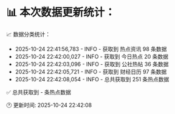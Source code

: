 📊 本次数据更新统计：
==========================

📈 数据分类统计：
- 2025-10-24 22:41:56,783 - INFO - 获取到 热点资讯 98 条数据
- 2025-10-24 22:42:00,027 - INFO - 获取到 今日热点 20 条数据
- 2025-10-24 22:42:03,096 - INFO - 获取到 公社热帖 36 条数据
- 2025-10-24 22:42:05,721 - INFO - 获取到 财经日历 97 条数据
- 2025-10-24 22:42:08,054 - INFO - 总共获取到 251 条热点数据

✅ 总共获取到 - 条热点数据

🕐 更新时间: 2025-10-24 22:42:08
